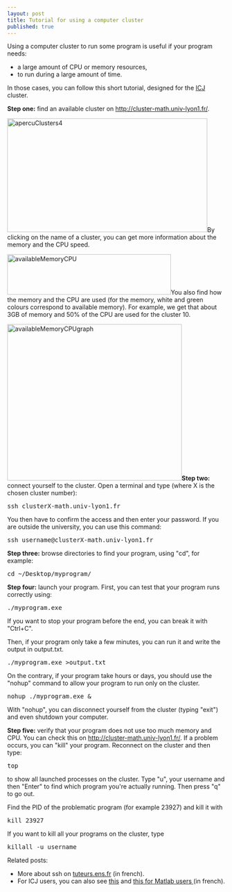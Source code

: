 ```yaml
---
layout: post
title: Tutorial for using a computer cluster
published: true
---
```

Using a computer cluster to run some program is useful if your program needs:
<ul>
	<li>a large amount of CPU or memory resources,</li>
	<li>to run during a large amount of time.</li>
</ul>
In those cases, you can follow this short tutorial, designed for the <a title="ICJ website" href="http://math.univ-lyon1.fr/" target="_blank" rel="noopener noreferrer">ICJ</a> cluster.

<strong>Step one:</strong> find an available cluster on <a href="http://cluster-math.univ-lyon1.fr/" target="_blank" rel="noopener noreferrer">http://cluster-math.univ-lyon1.fr/</a>.

<a href="../images/2014-2-11-Computer-cluster/apercuclusters4.png"><img class="aligncenter" src="http://ahstat.files.wordpress.com/2014/02/apercuclusters4.png" alt="apercuClusters4" width="462" height="262" /></a>By clicking on the name of a cluster, you can get more information about the memory and the CPU speed.

<a href="http://ahstat.files.wordpress.com/2014/02/availablememorycpu.png"><img class="size-full wp-image-176 aligncenter" src="http://ahstat.files.wordpress.com/2014/02/availablememorycpu.png" alt="availableMemoryCPU" width="378" height="93" /></a>You also find how the memory and the CPU are used (for the memory, white and green colours correspond to available memory). For example, we get that about 3GB of memory and 50% of the CPU are used for the cluster 10.

<a href="http://ahstat.files.wordpress.com/2014/02/availablememorycpugraph.png"><img class="size-full wp-image-177 aligncenter" src="http://ahstat.files.wordpress.com/2014/02/availablememorycpugraph.png" alt="availableMemoryCPUgraph" width="403" height="360" /></a><strong>Step two:</strong> connect yourself to the cluster. Open a terminal and type (where X is the chosen cluster number):
<pre>ssh clusterX-math.univ-lyon1.fr</pre>
You then have to confirm the access and then enter your password. If you are outside the university, you can use this command:
<pre>ssh username@clusterX-math.univ-lyon1.fr</pre>
<strong>Step three:</strong> browse directories to find your program, using "cd", for example:
<pre>cd ~/Desktop/myprogram/</pre>
<strong>Step four:</strong> launch your program. First, you can test that your program runs correctly using:
<pre>./myprogram.exe</pre>
If you want to stop your program before the end, you can break it with "Ctrl+C".

Then, if your program only take a few minutes, you can run it and write the output in output.txt.
<pre>./myprogram.exe >output.txt</pre>
On the contrary, if your program take hours or days, you should use the "nohup" command to allow your program to run only on the cluster.
<pre>nohup ./myprogram.exe &</pre>
With "nohup", you can disconnect yourself from the cluster (typing "exit") and even shutdown your computer.

<strong>Step five:</strong> verify that your program does not use too much memory and CPU. You can check this on <a href="http://cluster-math.univ-lyon1.fr/" target="_blank" rel="noopener noreferrer">http://cluster-math.univ-lyon1.fr/</a>. If a problem occurs, you can "kill" your program. Reconnect on the cluster and then type:
<pre>top</pre>
to show all launched processes on the cluster. Type "u", your username and then "Enter" to find which program you're actually running. Then press "q" to go out.

Find the PID of the problematic program (for example 23927) and kill it with
<pre>kill 23927</pre>
If you want to kill all your programs on the cluster, type
<pre>killall -u username</pre>
Related posts:
<ul>
	<li>More about ssh on <a href="http://www.tuteurs.ens.fr/internet/loin/ssh.html">tuteurs.ens.fr</a> (in french).</li>
	<li>For ICJ users, you can also see <a href="http://math.univ-lyon1.fr/intranet/spip.php?article52">this</a> and <a href="http://math.univ-lyon1.fr/intranet/spip.php?article300">this for Matlab users </a>(in french).</li>
</ul>
